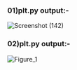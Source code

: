 
### 01)plt.py output:-

![Screenshot (142)](https://user-images.githubusercontent.com/44902363/84151777-75147700-aa81-11ea-8acb-917263cd2bee.png)



### 02)plt.py output:-

![Figure_1](https://user-images.githubusercontent.com/44902363/84151513-1f3fcf00-aa81-11ea-9029-880ac5ddd9f9.png)
